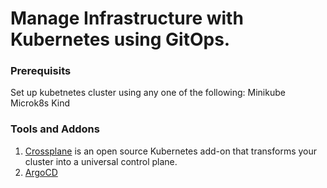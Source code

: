 # Manage Infrastructure with Kubernetes using GitOps.
### Prerequisits
  Set up kubetnetes cluster using any one of the following:
    Minikube
    Microk8s
    Kind

### Tools and Addons
  1. [Crossplane](https://crossplane.io/docs/v1.7/) is an open source Kubernetes add-on that transforms your cluster into a universal control plane. 
  2. [ArgoCD](https://argo-cd.readthedocs.io/en/stable/)
